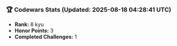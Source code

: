 ### 🏆 Codewars Stats (Updated: 2025-08-18 04:28:41 UTC)

- **Rank:** 8 kyu
- **Honor Points:** 3
- **Completed Challenges:** 1
